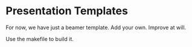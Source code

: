 # Presentation Templates

For now, we have just a beamer template. 
Add your own. 
Improve at will. 

Use the makefile to build it. 

